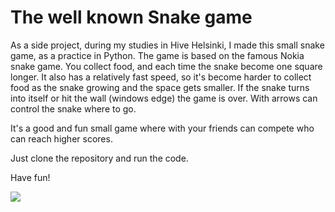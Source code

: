 # The well known Snake game

As a side project, during my studies in Hive Helsinki, I made this small snake game, as a practice in Python.
The game is based on the famous Nokia snake game. You collect food, and each time the snake become one square longer.
It also has a relatively fast speed, so it's become harder to collect food as the snake growing
and the space gets smaller.
If the snake turns into itself or hit the wall (windows edge) the game is over.
With arrows can control the snake where to go.

It's a good and fun small game where with your friends can compete who can reach higher scores.

Just clone the repository and run the code.

Have fun!

<img src=(https://user-images.githubusercontent.com/83179142/149475619-38fb5a14-98fe-4f57-b683-6d14a9b1520f.png)/>
